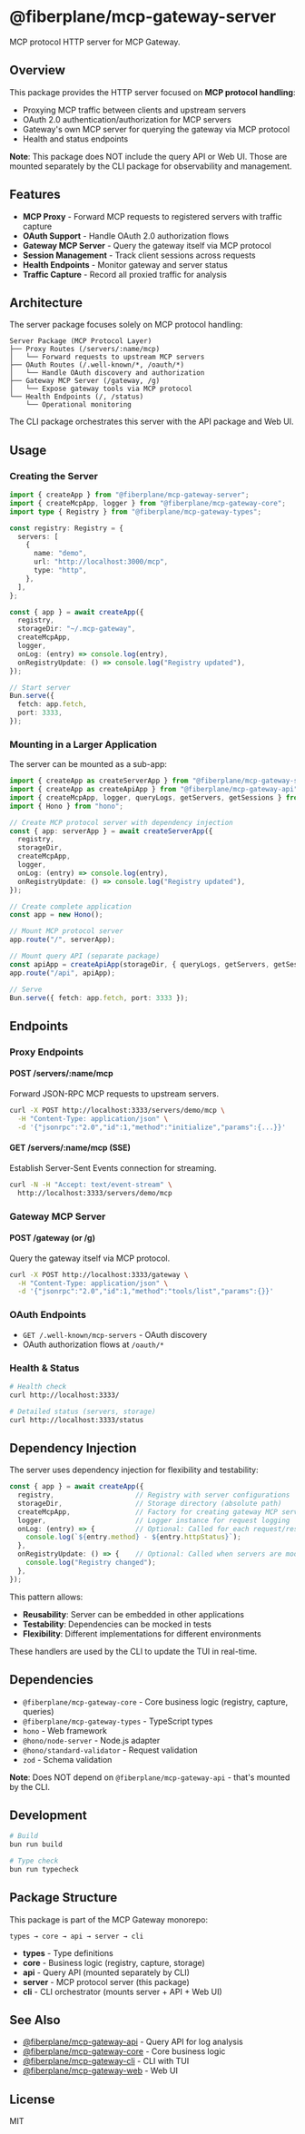 # @fiberplane/mcp-gateway-server

MCP protocol HTTP server for MCP Gateway.

## Overview

This package provides the HTTP server focused on **MCP protocol handling**:
- Proxying MCP traffic between clients and upstream servers
- OAuth 2.0 authentication/authorization for MCP servers
- Gateway's own MCP server for querying the gateway via MCP protocol
- Health and status endpoints

**Note**: This package does NOT include the query API or Web UI. Those are mounted separately by the CLI package for observability and management.

## Features

- **MCP Proxy** - Forward MCP requests to registered servers with traffic capture
- **OAuth Support** - Handle OAuth 2.0 authorization flows
- **Gateway MCP Server** - Query the gateway itself via MCP protocol
- **Session Management** - Track client sessions across requests
- **Health Endpoints** - Monitor gateway and server status
- **Traffic Capture** - Record all proxied traffic for analysis

## Architecture

The server package focuses solely on MCP protocol handling:

```
Server Package (MCP Protocol Layer)
├── Proxy Routes (/servers/:name/mcp)
│   └── Forward requests to upstream MCP servers
├── OAuth Routes (/.well-known/*, /oauth/*)
│   └── Handle OAuth discovery and authorization
├── Gateway MCP Server (/gateway, /g)
│   └── Expose gateway tools via MCP protocol
└── Health Endpoints (/, /status)
    └── Operational monitoring
```

The CLI package orchestrates this server with the API package and Web UI.

## Usage

### Creating the Server

```typescript
import { createApp } from "@fiberplane/mcp-gateway-server";
import { createMcpApp, logger } from "@fiberplane/mcp-gateway-core";
import type { Registry } from "@fiberplane/mcp-gateway-types";

const registry: Registry = {
  servers: [
    {
      name: "demo",
      url: "http://localhost:3000/mcp",
      type: "http",
    },
  ],
};

const { app } = await createApp({
  registry,
  storageDir: "~/.mcp-gateway",
  createMcpApp,
  logger,
  onLog: (entry) => console.log(entry),
  onRegistryUpdate: () => console.log("Registry updated"),
});

// Start server
Bun.serve({
  fetch: app.fetch,
  port: 3333,
});
```

### Mounting in a Larger Application

The server can be mounted as a sub-app:

```typescript
import { createApp as createServerApp } from "@fiberplane/mcp-gateway-server";
import { createApp as createApiApp } from "@fiberplane/mcp-gateway-api";
import { createMcpApp, logger, queryLogs, getServers, getSessions } from "@fiberplane/mcp-gateway-core";
import { Hono } from "hono";

// Create MCP protocol server with dependency injection
const { app: serverApp } = await createServerApp({
  registry,
  storageDir,
  createMcpApp,
  logger,
  onLog: (entry) => console.log(entry),
  onRegistryUpdate: () => console.log("Registry updated"),
});

// Create complete application
const app = new Hono();

// Mount MCP protocol server
app.route("/", serverApp);

// Mount query API (separate package)
const apiApp = createApiApp(storageDir, { queryLogs, getServers, getSessions });
app.route("/api", apiApp);

// Serve
Bun.serve({ fetch: app.fetch, port: 3333 });
```

## Endpoints

### Proxy Endpoints

#### POST /servers/:name/mcp

Forward JSON-RPC MCP requests to upstream servers.

```bash
curl -X POST http://localhost:3333/servers/demo/mcp \
  -H "Content-Type: application/json" \
  -d '{"jsonrpc":"2.0","id":1,"method":"initialize","params":{...}}'
```

#### GET /servers/:name/mcp (SSE)

Establish Server-Sent Events connection for streaming.

```bash
curl -N -H "Accept: text/event-stream" \
  http://localhost:3333/servers/demo/mcp
```

### Gateway MCP Server

#### POST /gateway (or /g)

Query the gateway itself via MCP protocol.

```bash
curl -X POST http://localhost:3333/gateway \
  -H "Content-Type: application/json" \
  -d '{"jsonrpc":"2.0","id":1,"method":"tools/list","params":{}}'
```

### OAuth Endpoints

- `GET /.well-known/mcp-servers` - OAuth discovery
- OAuth authorization flows at `/oauth/*`

### Health & Status

```bash
# Health check
curl http://localhost:3333/

# Detailed status (servers, storage)
curl http://localhost:3333/status
```

## Dependency Injection

The server uses dependency injection for flexibility and testability:

```typescript
const { app } = await createApp({
  registry,                    // Registry with server configurations
  storageDir,                  // Storage directory (absolute path)
  createMcpApp,                // Factory for creating gateway MCP server
  logger,                      // Logger instance for request logging
  onLog: (entry) => {          // Optional: Called for each request/response
    console.log(`${entry.method} - ${entry.httpStatus}`);
  },
  onRegistryUpdate: () => {    // Optional: Called when servers are modified
    console.log("Registry changed");
  },
});
```

This pattern allows:
- **Reusability**: Server can be embedded in other applications
- **Testability**: Dependencies can be mocked in tests
- **Flexibility**: Different implementations for different environments

These handlers are used by the CLI to update the TUI in real-time.

## Dependencies

- `@fiberplane/mcp-gateway-core` - Core business logic (registry, capture, queries)
- `@fiberplane/mcp-gateway-types` - TypeScript types
- `hono` - Web framework
- `@hono/node-server` - Node.js adapter
- `@hono/standard-validator` - Request validation
- `zod` - Schema validation

**Note**: Does NOT depend on `@fiberplane/mcp-gateway-api` - that's mounted by the CLI.

## Development

```bash
# Build
bun run build

# Type check
bun run typecheck
```

## Package Structure

This package is part of the MCP Gateway monorepo:

```
types → core → api → server → cli
```

- **types** - Type definitions
- **core** - Business logic (registry, capture, storage)
- **api** - Query API (mounted separately by CLI)
- **server** - MCP protocol server (this package)
- **cli** - CLI orchestrator (mounts server + API + Web UI)

## See Also

- [@fiberplane/mcp-gateway-api](../api) - Query API for log analysis
- [@fiberplane/mcp-gateway-core](../core) - Core business logic
- [@fiberplane/mcp-gateway-cli](../cli) - CLI with TUI
- [@fiberplane/mcp-gateway-web](../web) - Web UI

## License

MIT
